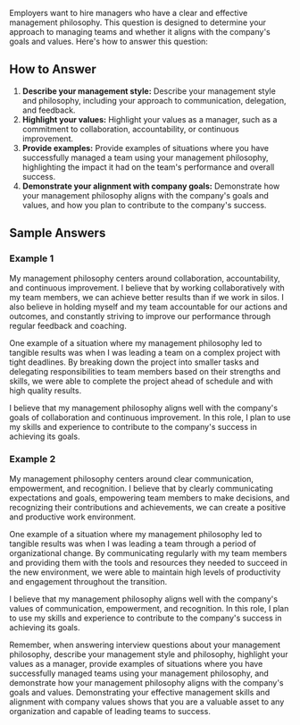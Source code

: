 
Employers want to hire managers who have a clear and effective management philosophy. This question is designed to determine your approach to managing teams and whether it aligns with the company's goals and values. Here's how to answer this question:

How to Answer
-------------

1. **Describe your management style:** Describe your management style and philosophy, including your approach to communication, delegation, and feedback.
2. **Highlight your values:** Highlight your values as a manager, such as a commitment to collaboration, accountability, or continuous improvement.
3. **Provide examples:** Provide examples of situations where you have successfully managed a team using your management philosophy, highlighting the impact it had on the team's performance and overall success.
4. **Demonstrate your alignment with company goals:** Demonstrate how your management philosophy aligns with the company's goals and values, and how you plan to contribute to the company's success.

Sample Answers
--------------

### Example 1

My management philosophy centers around collaboration, accountability, and continuous improvement. I believe that by working collaboratively with my team members, we can achieve better results than if we work in silos. I also believe in holding myself and my team accountable for our actions and outcomes, and constantly striving to improve our performance through regular feedback and coaching.

One example of a situation where my management philosophy led to tangible results was when I was leading a team on a complex project with tight deadlines. By breaking down the project into smaller tasks and delegating responsibilities to team members based on their strengths and skills, we were able to complete the project ahead of schedule and with high quality results.

I believe that my management philosophy aligns well with the company's goals of collaboration and continuous improvement. In this role, I plan to use my skills and experience to contribute to the company's success in achieving its goals.

### Example 2

My management philosophy centers around clear communication, empowerment, and recognition. I believe that by clearly communicating expectations and goals, empowering team members to make decisions, and recognizing their contributions and achievements, we can create a positive and productive work environment.

One example of a situation where my management philosophy led to tangible results was when I was leading a team through a period of organizational change. By communicating regularly with my team members and providing them with the tools and resources they needed to succeed in the new environment, we were able to maintain high levels of productivity and engagement throughout the transition.

I believe that my management philosophy aligns well with the company's values of communication, empowerment, and recognition. In this role, I plan to use my skills and experience to contribute to the company's success in achieving its goals.

Remember, when answering interview questions about your management philosophy, describe your management style and philosophy, highlight your values as a manager, provide examples of situations where you have successfully managed teams using your management philosophy, and demonstrate how your management philosophy aligns with the company's goals and values. Demonstrating your effective management skills and alignment with company values shows that you are a valuable asset to any organization and capable of leading teams to success.
